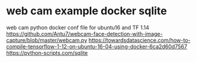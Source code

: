 # web cam example docker sqlite
web cam python docker conf file for ubuntu16 and TF 1.14
https://github.com/Antu7/webcam-face-detection-with-image-capture/blob/master/webcam.py
https://towardsdatascience.com/how-to-compile-tensorflow-1-12-on-ubuntu-16-04-using-docker-6ca2d60d7567
https://python-scripts.com/sqlite
